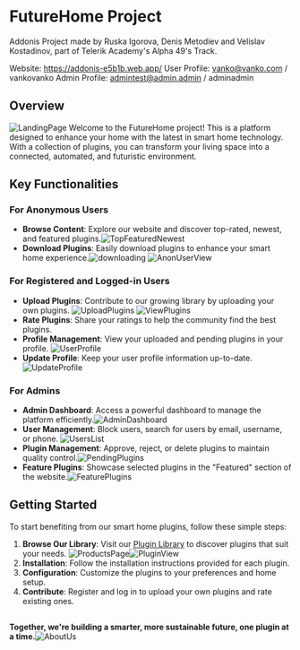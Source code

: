 # FutureHome Project
Addonis Project made by Ruska Igorova, Denis Metodiev and Velislav Kostadinov, part of Telerik Academy's Alpha 49's Track.

Website: https://addonis-e5b1b.web.app/
User Profile: vanko@vanko.com / vankovanko
Admin Profile: admintest@admin.admin / adminadmin

## Overview
![LandingPage](https://i.imgur.com/OxaOeZ3.png)
Welcome to the FutureHome project! This is a platform designed to enhance your home with the latest in smart home technology. With a collection of plugins, you can transform your living space into a connected, automated, and futuristic environment.

## Key Functionalities
### For Anonymous Users
-  **Browse Content**: Explore our website and discover top-rated, newest, and featured plugins.![TopFeaturedNewest](https://imgur.com/NQS8SRd.png)
-  **Download Plugins**: Easily download plugins to enhance your smart home experience.![downloading](https://imgur.com/Fj8DPbe.png)
![AnonUserView](https://imgur.com/aCH84vG.png)
### For Registered and Logged-in Users
-  **Upload Plugins**: Contribute to our growing library by uploading your own plugins. 
![UploadPlugins](https://imgur.com/9ug5WEr.png)
![ViewPlugins](https://imgur.com/FIGpLzt.png)
-  **Rate Plugins**: Share your ratings to help the community find the best plugins.
-  **Profile Management**: View your uploaded and pending plugins in your profile.
![UserProfile](https://imgur.com/M1idYhA.png)
-  **Update Profile**: Keep your user profile information up-to-date.
![UpdateProfile](https://imgur.com/FZaP8J7.png)
### For Admins
-  **Admin Dashboard**: Access a powerful dashboard to manage the platform efficiently.![AdminDashboard](https://imgur.com/b1Tvsx7.png)
-  **User Management**: Block users, search for users by email, username, or phone. ![UsersList](https://imgur.com/u2en044.png)
-  **Plugin Management**: Approve, reject, or delete plugins to maintain quality control.![PendingPlugins](https://imgur.com/jeYWkbi.png) 
-  **Feature Plugins**: Showcase selected plugins in the "Featured" section of the website.![FeaturePlugins](https://imgur.com/APAjcXT.png)
## Getting Started
To start benefiting from our smart home plugins, follow these simple steps:
 1.  **Browse Our Library**: Visit our [Plugin Library](https://addonis-e5b1b.web.app/products) to discover plugins that suit your needs. ![ProductsPage](https://imgur.com/1mnG1CI.png)![PluginView](https://imgur.com/ZH3VMuf.png)
 2.  **Installation**: Follow the installation instructions provided for each plugin.
 3.  **Configuration**: Customize the plugins to your preferences and home setup. 
 4.  **Contribute**: Register and log in to upload your own plugins and rate existing ones.
  ##
**Together, we're building a smarter, more sustainable future, one plugin at a time.**![AboutUs](https://imgur.com/k5M7JeZ.png)